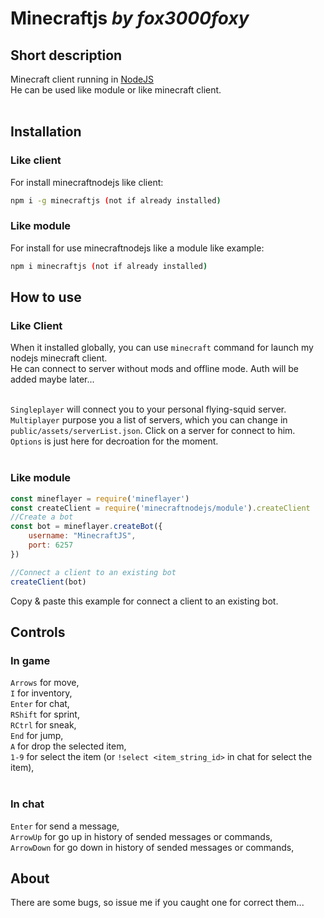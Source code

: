 # Minecraftjs _by fox3000foxy_
## Short description
Minecraft client running in [NodeJS](https://nodejs.org/en/download/)<br>
He can be used like module or like minecraft client.<br><br>

## Installation
### Like client
For install minecraftnodejs like client:
```bash
npm i -g minecraftjs (not if already installed)
```
### Like module
For install for use minecraftnodejs like a module like example:
```bash
npm i minecraftjs (not if already installed)
```

## How to use
### Like Client
When it installed globally, you can use `minecraft` command for launch my nodejs minecraft client.<br>
He can connect to server without mods and offline mode. Auth will be added maybe later...<br><br>

`Singleplayer` will connect you to your personal flying-squid server.<br>
`Multiplayer` purpose you a list of servers, which you can change in `public/assets/serverList.json`. Click on a server for connect to him.<br>
`Options` is just here for decroation for the moment.<br><br>

### Like module
```js
const mineflayer = require('mineflayer')
const createClient = require('minecraftnodejs/module').createClient
//Create a bot
const bot = mineflayer.createBot({
	username: "MinecraftJS",
	port: 6257
})

//Connect a client to an existing bot
createClient(bot)
```

Copy & paste this example for connect a client to an existing bot.

## Controls
### In game
`Arrows` for move,<br>
`I` for inventory,<br>
`Enter` for chat,<br>
`RShift` for sprint,<br>
`RCtrl` for sneak,<br>
`End` for jump,<br>
`A` for drop the selected item,<br>
`1-9` for select the item (or `!select <item_string_id>` in chat for select the item),<br><br>

### In chat
`Enter` for send a message,<br>
`ArrowUp` for go up in history of sended messages or commands,<br>
`ArrowDown` for go down in history of sended messages or commands,<br>

## About
There are some bugs, so issue me if you caught one for correct them...
